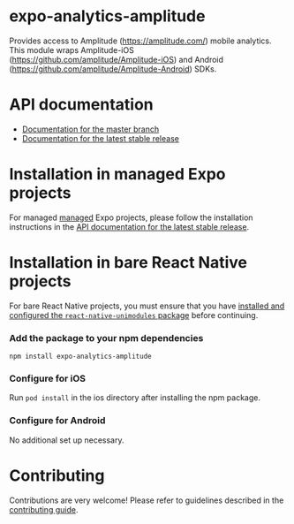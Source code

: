 # expo-analytics-amplitude

Provides access to Amplitude (https://amplitude.com/) mobile analytics. This module wraps Amplitude-iOS (https://github.com/amplitude/Amplitude-iOS) and Android (https://github.com/amplitude/Amplitude-Android) SDKs.

# API documentation

- [Documentation for the master branch](https://github.com/expo/expo/blob/master/docs/pages/versions/unversioned/sdk/amplitude.md)
- [Documentation for the latest stable release](https://docs.expo.io/versions/latest/sdk/amplitude/)

# Installation in managed Expo projects

For managed [managed](https://docs.expo.io/versions/latest/introduction/managed-vs-bare/) Expo projects, please follow the installation instructions in the [API documentation for the latest stable release](#api-documentation).

# Installation in bare React Native projects

For bare React Native projects, you must ensure that you have [installed and configured the `react-native-unimodules` package](https://github.com/unimodules/react-native-unimodules) before continuing.

### Add the package to your npm dependencies

```
npm install expo-analytics-amplitude
```

### Configure for iOS

Run `pod install` in the ios directory after installing the npm package.

### Configure for Android

No additional set up necessary.

# Contributing

Contributions are very welcome! Please refer to guidelines described in the [contributing guide]( https://github.com/expo/expo#contributing).
